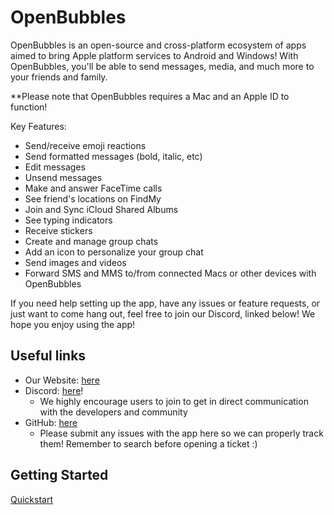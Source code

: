 # OpenBubbles

OpenBubbles is an open-source and cross-platform ecosystem of apps aimed to bring Apple platform services to Android and Windows! With OpenBubbles, you'll be able to send messages, media, and much more to your friends and family.

**Please note that OpenBubbles requires a Mac and an Apple ID to function!

Key Features:

- Send/receive emoji reactions 
- Send formatted messages (bold, italic, etc)
- Edit messages
- Unsend messages 
- Make and answer FaceTime calls
- See friend's locations on FindMy
- Join and Sync iCloud Shared Albums
- See typing indicators
- Receive stickers
- Create and manage group chats
- Add an icon to personalize your group chat 
- Send images and videos
- Forward SMS and MMS to/from connected Macs or other devices with OpenBubbles 

If you need help setting up the app, have any issues or feature requests, or just want to come hang out, feel free to join our Discord, linked below! We hope you enjoy using the app!

## Useful links

* Our Website: [here](https://openbubbles.app)
* Discord: [here](https://discord.gg/4F7nbf3)!
    - We highly encourage users to join to get in direct communication with the developers and community
* GitHub: [here](https://github.com/OpenBubbles)
    - Please submit any issues with the app here so we can properly track them! Remember to search before opening a ticket :)

## Getting Started

[Quickstart](https://openbubbles.app/quickstart.html)
